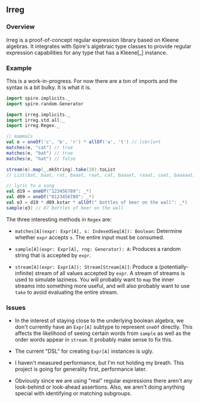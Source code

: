 ## Irreg

### Overview

Irreg is a proof-of-concept regular expression library based on Kleene
algebras. It integrates with Spire's algebraic type classes to provide regular
expression capabilities for any type that has a Kleene[_] instance.

### Example

This is a work-in-progress. For now there are a ton of imports and the syntax
is a bit bulky. It is what it is.

```scala
import spire.implicits._
import spire.random.Generator

import irreg.implicits._
import irreg.std.all._
import irreg.Regex._

// mammals
val e = oneOf('c', 'b', 'r') * allOf('a', 't') // [cbr]a+t
matches(e, "cat") // true
matches(e, "bat") // true
matches(e, "hat") // false

stream(e).map(_.mkString).take(10).toList
// List(bat, baat, rat, baaat, raat, cat, baaaat, raaat, caat, baaaaat)

// lyric to a song
val d19 = oneOf("123456789": _*)
val d09 = oneOf("0123456789": _*)
val e3 = d19 * d09.kstar * allOf(" bottles of beer on the wall": _*)
sample(e3) // 87 bottles of beer on the wall
```

The three interesting methods in `Regex` are:

 * `matches[A](expr: Expr[A], s: IndexedSeq[A]): Boolean`:
  Determine whether `expr` accepts `s`. The entire input must be consumed.

 * `sample[A](expr: Expr[A], rng: Generator): A`:
  Produces a random string that is accepted by `expr`.

 * `stream[A](expr: Expr[A]): Stream[Stream[A]]`:
  Produce a (potentially-infinite) stream of all values accepted by `expr`.
  A stream of streams is used to simulate laziness. You will probably want
  to `map` the inner streams into something more useful, and will also
  probably want to use `take` to avoid evaluating the entire stream.

### Issues

 * In the interest of staying close to the underlying boolean algebra, we
   don't currently have an `Expr[A]` subtype to represent `oneOf`
   directly. This affects the likelihood of seeing certain words from
   `sample` as well as the order words appear in `stream`. It probably
   make sense to fix this.

 * The current "DSL" for creating `Expr[A]` instances is ugly.

 * I haven't measured performance, but I'm not holding my breath. This
   project is going for generality first, performance later.

 * Obviously since we are using "real" regular expressions there aren't
   any look-behind or look-ahead assertions. Also, we aren't doing
   anything special with identifying or matching subgroups.

